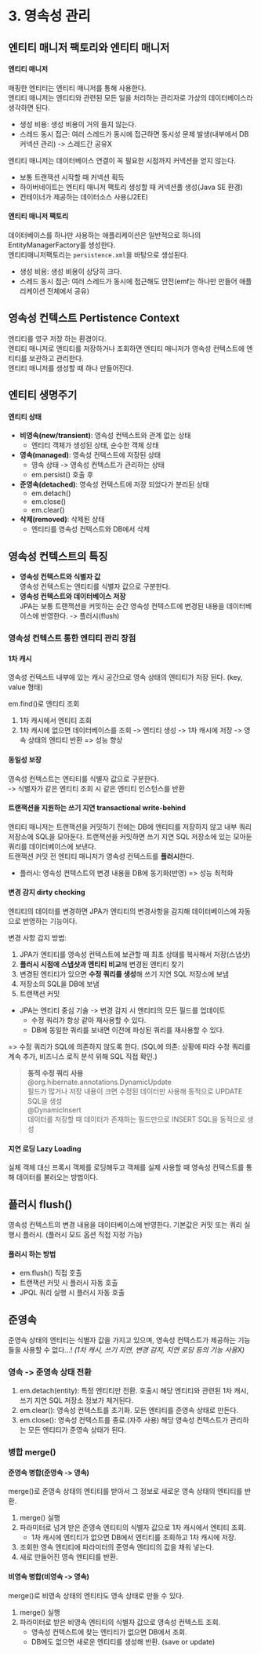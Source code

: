 # 3. 영속성 관리

## 엔티티 매니저 팩토리와 엔티티 매니저

#### 엔티티 매니저

매핑한 엔티티는 엔티티 매니저를 통해 사용한다.  
엔티티 매니저는 엔티티와 관련된 모든 일을 처리하는 관리자로 가상의 데이터베이스라 생각하면 된다.

- 생성 비용: 생성 비용이 거의 들지 않는다.
- 스레드 동시 접근: 여러 스레드가 동시에 접근하면 동시성 문제 발생(내부에서 DB 커넥션 관리) -> 스레드간 공유X

엔티티 매니저는 데이터베이스 연결이 꼭 필요한 시점까지 커넥션을 얻지 않는다.

- 보통 트랜잭션 시작할 때 커넥션 획득
- 하이버네이트는 엔티티 매니저 팩토리 생성할 때 커넥션풀 생성(Java SE 환경)
- 컨테이너가 제공하는 데이터소스 사용(J2EE)

#### 엔티티 매니저 팩토리

데이터베이스를 하나만 사용하는 애플리케이션은 일반적으로 하나의 EntityManagerFactory를 생성한다.  
엔티티매니저팩토리는 `persistence.xml`을 바탕으로 생성된다.

- 생성 비용: 생성 비용이 상당히 크다.
- 스레드 동시 접근: 여러 스레드가 동시에 접근해도 안전(emf는 하나만 만들어 애플리케이션 전체에서 공유)

## 영속성 컨텍스트 Pertistence Context

엔티티를 영구 저장 하는 환경이다.  
엔티티 매니저로 엔티티를 저장하거나 조회하면 엔티티 매니저가 영속성 컨텍스트에 엔티티를 보관하고 관리한다.  
엔티티 매니저를 생성할 때 하나 만들어진다.

## 엔티티 생명주기

#### 엔티티 상태

- **비영속(new/transient)**: 영속성 컨텍스트와 관계 없는 상태
  - 엔티티 객체가 생성된 상태, 순수한 객체 상태
- **영속(managed)**: 영속성 컨텍스트에 저장된 상태
  - 영속 상태 -> 영속성 컨텍스트가 관리하는 상태
  - em.persist() 호출 후
- **준영속(detached)**: 영속성 컨텍스트에 저장 되었다가 분리된 상태
  - em.detach()
  - em.close()
  - em.clear()
- **삭제(removed)**: 삭제된 상태
  - 엔티티를 영속성 컨텍스트와 DB에서 삭제

## 영속성 컨텍스트의 특징

- **영속성 컨텍스트와 식별자 값**  
  영속성 컨텍스트는 엔티티를 식별자 값으로 구분한다.
- **영속성 컨텍스트와 데이터베이스 저장**  
  JPA는 보통 트랜잭션을 커밋하는 순간 영속성 컨텍스트에 변경된 내용을 데이터베이스에 반영한다. -> 플러시(flush)

### 영속성 컨텍스트 통한 엔티티 관리 장점

#### 1차 캐시

영속성 컨텍스트 내부에 있는 캐시 공간으로 영속 상태의 엔티티가 저장 된다. (key, value 형태)

em.find()로 엔티티 조회

1. 1차 캐시에서 엔티티 조회
2. 1차 캐시에 없으면 데이터베이스를 조회 -> 엔티티 생성 -> 1차 캐시에 저장 -> 영속 상태의 엔티티 반환
   => 성능 향상

#### 동일성 보장

영속성 컨텍스트는 엔티티를 식별자 값으로 구분한다.  
 -> 식별자가 같은 엔티티 조회 시 같은 엔티티 인스턴스를 반환

#### 트랜잭션을 지원하는 쓰기 지연 transactional write-behind

엔티티 매니저는 트랜잭션을 커밋하기 전에는 DB에 엔티티를 저장하지 않고 내부 쿼리 저장소에 SQL을 모아둔다. 트랜잭션을 커밋하면 쓰기 지연 SQL 저장소에 있는 모아둔 쿼리를 데이터베이스에 보낸다.  
 트랜잭션 커밋 전 엔티티 매니저가 영속성 컨텍스트를 **플러시**한다.

- 플러시: 영속성 컨텍스트의 변경 내용을 DB에 동기화(반영)
  => 성능 최적화

#### 변경 감지 dirty checking

엔티티의 데이터를 변경하면 JPA가 엔티티의 변경사항을 감지해 데이터베이스에 자동으로 반영하는 기능이다.

변경 사항 감지 방법:

1. JPA가 엔티티를 영속성 컨텍스트에 보관할 때 최초 상태를 복사해서 저장(스냅샷)
2. **플러시 시점에 스냅샷과 엔티티 비교**해 변경된 엔티티 찾기
3. 변경된 엔티티가 있으면 **수정 쿼리를 생성**해 쓰기 지연 SQL 저장소에 보냄
4. 저장소의 SQL을 DB에 보냄
5. 트랜잭션 커밋

- JPA는 엔티티 중심 기술 -> 변경 감지 시 엔티티의 모든 필드를 업데이트
  - 수정 쿼리가 항상 같아 재사용할 수 있다.
  - DB에 동일한 쿼리를 보내면 이전에 파싱된 쿼리를 재사용할 수 있다.

=> 수정 쿼리가 SQL에 의존하지 않도록 한다. (SQL에 의존: 상황에 따라 수정 쿼리를 계속 추가, 비즈니스 로직 분석 위해 SQL 직접 확인.)

> **동적 수정 쿼리 사용**  
> @org.hibernate.annotations.DynamicUpdate  
>  필드가 많거나 저장 내용이 크면 수정된 데이터만 사용해 동적으로 UPDATE SQL을 생성  
> @DynamicInsert  
>  데이터를 저장할 때 데이터가 존재하는 필드만으로 INSERT SQL을 동적으로 생성

#### 지연 로딩 Lazy Loading

실체 객체 대신 프록시 객체를 로딩해두고 객체를 실제 사용할 때 영속성 컨텍스트를 통해 데이터를 불러오는 방법이다.

## 플러시 flush()

영속성 컨텍스트의 변경 내용을 데이터베이스에 반영한다. 기본값은 커밋 또는 쿼리 실행시 플러시. (플러시 모드 옵션 직접 지정 가능)

#### 플러시 하는 방법

- em.flush() 직접 호출
- 트랜잭션 커밋 시 플러시 자동 호출
- JPQL 쿼리 실행 시 플러시 자동 호출

## 준영속

준영속 상태의 엔티티는 식별자 값을 가지고 있으며, 영속성 컨텍스트가 제공하는 기능들을 사용할 수 없다...! _(1차 캐시, 쓰기 지연, 변경 감지, 지연 로딩 등의 기능 사용X)_

### 영속 -> 준영속 상태 전환

1. em.detach(entity): 특정 엔티티만 전환. 호출시 해당 엔티티와 관련된 1차 캐시, 쓰기 지연 SQL 저장소 정보가 제거된다.
2. em.clear(): 영속성 컨텍스트를 초기화. 모든 엔티티를 준영속 상태로 만든다.
3. em.close(): 영속성 컨텍스트를 종료.(자주 사용) 해당 영속성 컨텍스트가 관리하는 모든 엔티티가 준영속 상태가 된다.

### 병합 merge()

#### 준영속 병합(준영속 -> 영속)

merge()로 준영속 상태의 엔티티를 받아서 그 정보로 새로운 영속 상태의 엔티티를 반환.

1. merge() 실행
2. 파라미터로 넘겨 받은 준영속 엔티티의 식별자 값으로 1차 캐시에서 엔티티 조회.
   - 1차 캐시에 엔티티가 없으면 DB에서 엔티티를 조회하고 1차 캐시에 저장.
3. 조회한 영속 엔티티에 파라미터의 준영속 엔티티의 값을 채워 넣는다.
4. 새로 만들어진 영속 엔티티를 반환.

#### 비영속 병합(비영속 -> 영속)

merge()로 비영속 상태의 엔티티도 영속 상태로 만들 수 있다.

1. merge() 실행
2. 파라미터로 받은 비영속 엔티티의 식별자 값으로 영속성 컨텍스트 조회.
   - 영속성 컨텍스트에 찾는 엔티티가 없으면 DB에서 조회.
   - DB에도 없으면 새로운 엔티티를 생성해 반환. (save or update)
